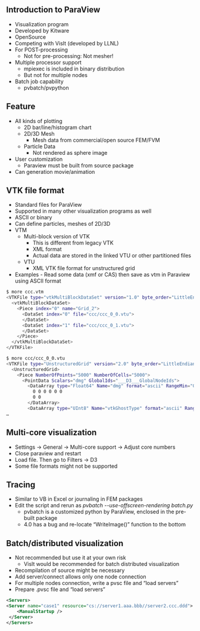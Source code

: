 ## Introduction to ParaView
- Visualization program
- Developed by Kitware
- OpenSource
- Competing with VisIt (developed by LLNL)
- For POST-processing
	- Not for pre-processing: Not mesher!
- Multiple processor support
	- mpiexec is included in binary distribution
	- But not for multiple nodes
- Batch job capability
	- pvbatch/pvpython

## Feature
- All kinds of plotting
	- 2D bar/line/histogram chart
	- 2D/3D Mesh
		- Mesh data from commercial/open source FEM/FVM
	- Particle Data
		- Not rendered as sphere image
- User customization
	- Paraview must be built from source package
- Can generation movie/animation

## VTK file format
- Standard files for ParaView
- Supported in many other visualization programs as well
- ASCII or binary
- Can define particles, meshes of 2D/3D
- VTM
	- Multi-block version of VTK
		- This is different from legacy VTK
		- XML format
		- Actual data are stored in the linked VTU or other partitioned files
	- VTU
		- XML VTK file format for unstructured grid
- Examples
		- Read some data (xmf or CAS) then save as vtm in Paraview using ASCII format
```bash
$ more ccc.vtm
<VTKFile type="vtkMultiBlockDataSet" version="1.0" byte_order="LittleEndian" header_type="UInt64">
  <vtkMultiBlockDataSet>
    <Piece index="0" name="Grid_2">
      <DataSet index="0" file="ccc/ccc_0_0.vtu">
      </DataSet>
      <DataSet index="1" file="ccc/ccc_0_1.vtu">
      </DataSet>
    </Piece>
  </vtkMultiBlockDataSet>
</VTKFile>
```
```bash
$ more ccc/ccc_0_0.vtu 
<VTKFile type="UnstructuredGrid" version="2.0" byte_order="LittleEndian" header_type="UInt64">
  <UnstructuredGrid>
    <Piece NumberOfPoints="5000" NumberOfCells="5000">
      <PointData Scalars="dmg" GlobalIds="___D3___GlobalNodeIds">
        <DataArray type="Float64" Name="dmg" format="ascii" RangeMin="0" RangeMax="0">
          0 0 0 0 0 0
          0 0
        </DataArray>
        <DataArray type="UInt8" Name="vtkGhostType" format="ascii" RangeMin="0" RangeMax="0">
…
```

## Multi-core visualization
- Settings -> General -> Multi-core support -> Adjust core numbers
- Close paraview and restart
- Load file. Then go to Filters -> D3
- Some file formats might not be supported

## Tracing
- Similar to VB in Excel or journaling in FEM packages
- Edit the script and rerun as *pvbatch --use-offscreen-rendering batch.py*
	- pvbatch is a customized python by ParaView, enclosed in the pre-built package
	- 4.0 has a bug and re-locate “WriteImage()” function to the bottom

## Batch/distributed visualization
- Not recommended but use it at your own risk
	- VisIt would be recommended for batch distributed visualization
- Recompilation of source might be necessary
- Add server/connect allows only one node connection
- For multiple nodes connection, write a pvsc file and “load servers”
- Prepare .pvsc file and “load servers”
```xml
<Servers>
<Server name="case1" resource="cs://server1.aaa.bbb//server2.ccc.ddd">
    <ManualStartup />
 </Server>
</Servers>
```
